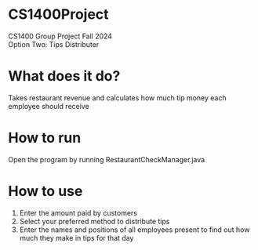# CS1400Project
CS1400 Group Project Fall 2024  
Option Two: Tips Distributer 

# What does it do?
Takes restaurant revenue and calculates how much tip money each employee should receive

# How to run
Open the program by running RestaurantCheckManager.java

# How to use
1. Enter the amount paid by customers  
2. Select your preferred method to distribute tips  
3. Enter the names and positions of all employees present to find out how much they make in tips for that day
